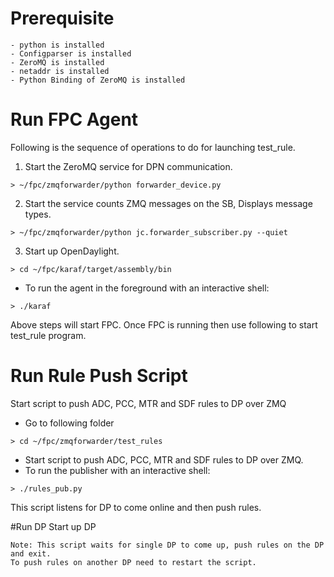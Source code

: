 # Prerequisite
	- python is installed
	- Configparser is installed 
	- ZeroMQ is installed
	- netaddr is installed
	- Python Binding of ZeroMQ is installed

# Run FPC Agent
Following is the sequence of operations to do for launching test_rule.

1. Start the ZeroMQ service for DPN communication.

```
> ~/fpc/zmqforwarder/python forwarder_device.py
```

2. Start the service counts ZMQ messages on the SB, Displays message types.

```
> ~/fpc/zmqforwarder/python jc.forwarder_subscriber.py --quiet
```

3. Start up OpenDaylight.

```
> cd ~/fpc/karaf/target/assembly/bin
```
* To run the agent in the foreground with an interactive shell:

```
> ./karaf
```

Above steps will start FPC. Once FPC is running then use following to start
test_rule program.

# Run Rule Push Script
Start script to push ADC, PCC, MTR and SDF rules to DP over ZMQ

* Go to following folder

```
> cd ~/fpc/zmqforwarder/test_rules
```
* Start script to push ADC, PCC, MTR and SDF rules to DP over ZMQ.
* To run the publisher with an interactive shell:

```
> ./rules_pub.py
```
This script listens for DP to come online and then push rules.

#Run DP
Start up DP

```
Note: This script waits for single DP to come up, push rules on the DP and exit.
To push rules on another DP need to restart the script.

```
